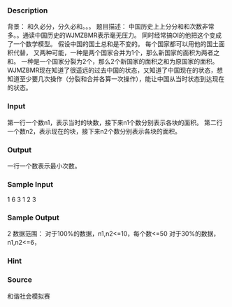 
### Description
背景：
和久必分，分久必和。。。
题目描述：
中国历史上上分分和和次数非常多。。通读中国历史的WJMZBMR表示毫无压力。
同时经常搞OI的他把这个变成了一个数学模型。
假设中国的国土总和是不变的。
每个国家都可以用他的国土面积代替，
又两种可能，一种是两个国家合并为1个，那么新国家的面积为两者之和。
一种是一个国家分裂为2个，那么2个新国家的面积之和为原国家的面积。
WJMZBMR现在知道了很遥远的过去中国的状态，又知道了中国现在的状态，想知道至少要几次操作（分裂和合并各算一次操作），能让中国从当时状态到达现在的状态。

### Input
第一行一个数n1，表示当时的块数，接下来n1个数分别表示各块的面积。
第二行一个数n2，表示现在的块，接下来n2个数分别表示各块的面积。

### Output
一行一个数表示最小次数。

### Sample Input
1 6
3 1 2 3

### Sample Output
2
数据范围：
对于100%的数据，n1,n2<=10，每个数<=50
对于30%的数据，n1,n2<=6，


### Hint

### Source
和谐社会模拟赛